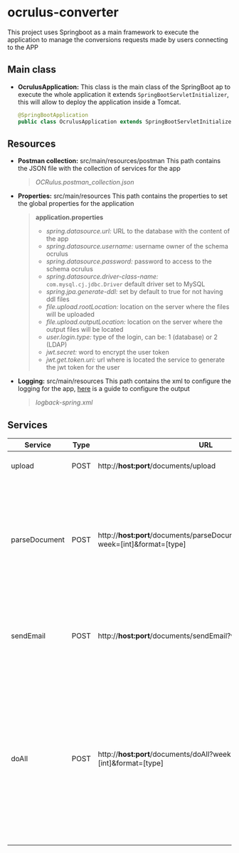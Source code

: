 # ocrulus-converter

This project uses Springboot as a main framework to execute the application to manage the conversions requests made by users connecting to the APP

## Main class

* **OcrulusApplication:** This class is the main class of the SpringBoot ap to execute the whole application it extends `SpringBootServletInitializer`, this will allow to deploy the application inside a Tomcat.
    
    ``` java
    @SpringBootApplication
    public class OcrulusApplication extends SpringBootServletInitializer {
    ```

## Resources

* **Postman collection:** src/main/resources/postman This path contains the JSON file with the collection of services for the app 
    > *OCRulus.postman_collection.json*
* **Properties:** src/main/resources This path contains the properties to set the global properties for the application
  > **application.properties** <br>
  >* *spring.datasource.url:* URL to the database with the content of the app <br>
  >* *spring.datasource.username:* username owner of the schema ocrulus<br>
  >* *spring.datasource.password:* password to access to the schema ocrulus<br>
  >* *spring.datasource.driver-class-name:* `com.mysql.cj.jdbc.Driver` default driver set to MySQL<br>
  >* *spring.jpa.generate-ddl:* set by default to true for not having ddl files <br>
  >* *file.upload.rootLocation:* location on the server where the files will be uploaded <br>
  >* *file.upload.outputLocation:* location on the server where the output files will be located <br>
  >* *user.login.type:* type of the login, can be: 1 (database) or 2 (LDAP)<br>
  >* *jwt.secret:* word to encrypt the user token<br>
  >* *jwt.get.token.uri:* url where is located the service to generate the jwt token for the user<br>

* **Logging:** src/main/resources This path contains the xml to configure the logging for the app, [here](https://www.baeldung.com/logback) is a guide to configure the output
    > *logback-spring.xml*


## Services

| Service       | Type | URL                                                                                   | Parameters                                                                                                                                                                                          |
|---------------|------|---------------------------------------------------------------------------------------|-----------------------------------------------------------------------------------------------------------------------------------------------------------------------------------------------------|
| upload        | POST | http://**host:port**/documents/upload                                                 | **file:** The file to be uploaded                                                                                                                                                                   |
| parseDocument | POST | http://**host:port**/documents/parseDocument/{document_name}?week=[int]&format=[type] | **week:** Number of the week to be analyzed <br> **format:** Type of the output files of the process, accepted values [docx,pdf]                                                                    |
| sendEmail     | POST | http://**host:port**/documents/sendEmail?week=[int]&year=[int]                        | **week:** Number of the week to be analyzed <br> **year:** Current year                                                                                                                             |
| doAll         | POST | http://**host:port**/documents/doAll?week=[int]&year=[int]&format=[type]              | **week:** Number of the week to be analyzed <br> **year:** Current year <br> **file:** The file to be uploaded <br> **format:** Type of the output files of the process, accepted values [docx,pdf] |



